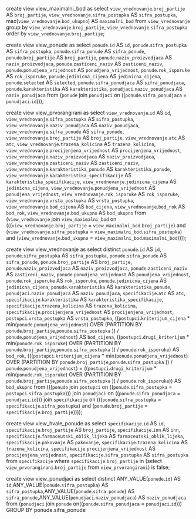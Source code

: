 create  view view_maximalni_bod as
select `view_vrednovanje`.`broj_partije`    AS `broj_partije`,
`view_vrednovanje`.`sifra_postupka`  AS `sifra_postupka`,
max(`view_vrednovanje`.`bod_ukupno`) AS `maximalni_bod`
from `view_vrednovanje`
group by `view_vrednovanje`.`broj_partije`, `view_vrednovanje`.`sifra_postupka`
order by `view_vrednovanje`.`broj_partije`;

create  view view_ponude as
select `ponude`.`id`                   AS `id`,
`ponude`.`sifra_postupka`       AS `sifra_postupka`,
`ponude`.`sifra_ponude`         AS `sifra_ponude`,
`ponude`.`broj_partije`         AS `broj_partije`,
`ponude`.`naziv_proizvodjaca`   AS `naziv_proizvodjaca`,
`ponude`.`zasticeni_naziv`      AS `zasticeni_naziv`,
`ponude`.`ponudjena_vrijednost` AS `ponudjena_vrijednost`,
`ponude`.`rok_isporuke`         AS `rok_isporuke`,
`ponude`.`jedinicna_cijena`     AS `jedinicna_cijena`,
`ponude`.`selected`             AS `selected`,
`ponude`.`sifra_ponudjaca`      AS `sifra_ponudjaca`,
`ponude`.`karakteristika`       AS `karakteristika`,
`ponudjaci`.`naziv_ponudjaca`   AS `naziv_ponudjaca`
from (`ponude` join `ponudjaci`
on ((`ponude`.`sifra_ponudjaca` = `ponudjaci`.`id`)));

create  view view_prvorangirani as
select `view_vrednovanje`.`id`                           AS `id`,
`view_vrednovanje`.`sifra_postupka`               AS `sifra_postupka`,
`view_vrednovanje`.`naziv_ponudjaca`              AS `naziv_ponudjaca`,
`view_vrednovanje`.`sifra_ponude`                 AS `sifra_ponude`,
`view_vrednovanje`.`broj_partije`                 AS `broj_partije`,
`view_vrednovanje`.`atc`                          AS `atc`,
`view_vrednovanje`.`trazena_kolicina`             AS `trazena_kolicina`,
`view_vrednovanje`.`procijenjena_vrijednost`      AS `procijenjena_vrijednost`,
`view_vrednovanje`.`naziv_proizvodjaca`           AS `naziv_proizvodjaca`,
`view_vrednovanje`.`zasticeni_naziv`              AS `zasticeni_naziv`,
`view_vrednovanje`.`karakteristika_ponude`        AS `karakteristika_ponude`,
`view_vrednovanje`.`karakteristika_specifikacije` AS `karakteristika_specifikacije`,
`view_vrednovanje`.`jedinicna_cijena`             AS `jedinicna_cijena`,
`view_vrednovanje`.`ponudjena_vrijednost`         AS `ponudjena_vrijednost`,
`view_vrednovanje`.`rok_isporuke`                 AS `rok_isporuke`,
`view_vrednovanje`.`vrsta_postupka`               AS `vrsta_postupka`,
`view_vrednovanje`.`bod_cijena`                   AS `bod_cijena`,
`view_vrednovanje`.`bod_rok`                      AS `bod_rok`,
`view_vrednovanje`.`bod_ukupno`                   AS `bod_ukupno`
from (`view_vrednovanje` join `view_maximalni_bod`
on (((`view_vrednovanje`.`broj_partije` = `view_maximalni_bod`.`broj_partije`) and
(`view_vrednovanje`.`sifra_postupka` = `view_maximalni_bod`.`sifra_postupka`) and
(`view_vrednovanje`.`bod_ukupno` = `view_maximalni_bod`.`maximalni_bod`))));

create  view view_vrednovanje as
select distinct `ponude`.`id`                                                            AS `id`,
`ponude`.`sifra_postupka`                                                AS `sifra_postupka`,
`ponude`.`sifra_ponude`                                                  AS `sifra_ponude`,
`ponude`.`broj_partije`                                                  AS `broj_partije`,
`ponude`.`naziv_proizvodjaca`                                            AS `naziv_proizvodjaca`,
`ponude`.`zasticeni_naziv`                                               AS `zasticeni_naziv`,
`ponude`.`ponudjena_vrijednost`                                          AS `ponudjena_vrijednost`,
`ponude`.`rok_isporuke`                                                  AS `rok_isporuke`,
`ponude`.`jedinicna_cijena`                                              AS `jedinicna_cijena`,
`ponude`.`karakteristika`                                                AS `karakteristika_ponude`,
`ponudjaci`.`naziv_ponudjaca`                                            AS `naziv_ponudjaca`,
`specifikacije`.`atc`                                                    AS `atc`,
`specifikacije`.`karakteristika`                                         AS `karakteristika_specifikacije`,
`specifikacije`.`trazena_kolicina`                                       AS `trazena_kolicina`,
`specifikacije`.`procijenjena_vrijednost`                                AS `procijenjena_vrijednost`,
`postupci`.`vrsta_postupka`                                              AS `vrsta_postupka`,
((`postupci`.`kriterijum_cijena` * min(`ponude`.`ponudjena_vrijednost`)
OVER (PARTITION BY `ponude`.`broj_partije`,`ponude`.`sifra_postupka` )) /
`ponude`.`ponudjena_vrijednost`)                                        AS `bod_cijena`,
((`postupci`.`drugi_kriterijum` * min(`ponude`.`rok_isporuke`)
OVER (PARTITION BY `ponude`.`broj_partije`,`ponude`.`sifra_postupka` )) /
`ponude`.`rok_isporuke`)                                                AS `bod_rok`,
(((`postupci`.`kriterijum_cijena` * min(`ponude`.`ponudjena_vrijednost`)
OVER (PARTITION BY `ponude`.`broj_partije`,`ponude`.`sifra_postupka` )) /
`ponude`.`ponudjena_vrijednost`) + ((`postupci`.`drugi_kriterijum` *
min(`ponude`.`rok_isporuke`)
OVER (PARTITION BY `ponude`.`broj_partije`,`ponude`.`sifra_postupka` )) /
`ponude`.`rok_isporuke`)) AS `bod_ukupno`
from (((`ponude` join `postupci`
on ((`ponude`.`sifra_postupka` = `postupci`.`sifra_postupka`))) join `ponudjaci`
on ((`ponude`.`sifra_ponudjaca` = `ponudjaci`.`id`))) join `specifikacije`
on (((`ponude`.`sifra_postupka` = `specifikacije`.`sifra_postupka`) and
(`ponude`.`broj_partije` = `specifikacije`.`broj_partije`))));

create view view_hvale_ponude as
select `specifikacije`.`id`                        AS `id`,
`specifikacije`.`broj_partije`              AS `broj_partije`,
`specifikacije`.`inn`                       AS `inn`,
`specifikacije`.`farmaceutski_oblik_lijeka` AS `farmaceutski_oblik_lijeka`,
`specifikacije`.`pakovanje`                 AS `pakovanje`,
`specifikacije`.`trazena_kolicina`          AS `trazena_kolicina`,
`specifikacije`.`procijenjena_vrijednost`   AS `procijenjena_vrijednost`,
`specifikacije`.`sifra_postupka`            AS `sifra_postupka`
from `specifikacije`
where `specifikacije`.`broj_partije` in
(select `view_prvorangirani`.`broj_partije` from `view_prvorangirani`) is false;



create view view_ponudjaci as select distinct ANY_VALUE(`ponude`.`id`) AS `id`,ANY_VALUE(`ponude`.`sifra_postupka`) AS `sifra_postupka`,ANY_VALUE(`ponude`.`sifra_ponude`) AS `sifra_ponude`,ANY_VALUE(`ponudjaci`.`naziv_ponudjaca`) AS `naziv_ponudjaca` from (`ponudjaci` join `ponude` on((`ponude`.`sifra_ponudjaca` = `ponudjaci`.`id`)))
GROUP BY ponude.sifra_ponude
